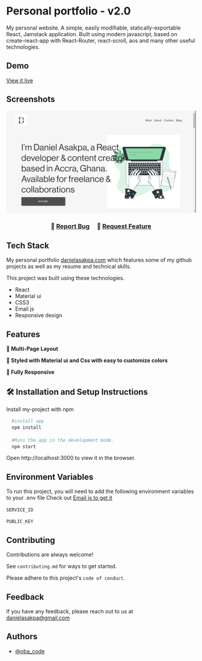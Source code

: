 # Personal portfolio - v2.0


My personal website. A simple, easily modifiable, statically-exportable React, Jamstack application. Built using modern javascript, based on create-react-app with React-Router, react-scroll, aos and many other useful technologies.


## Demo

[View it live](https://danielasakpa.netlify.app/)

## Screenshots
![Example screenshot](./public/images/portfolio.png)

<h3 align="center">
    🔹
    <a href="https://github.com/danielasakpa/Portfolio-2/issues">Report Bug</a> &nbsp; &nbsp;
    🔹
    <a href="https://github.com/danielasakpa/Portfolio-2/issues">Request Feature</a>
</h3>

## Tech Stack
My personal portfolio [danielasakpa.com](https://danielasakpa.netlify.app/) which features some of my github projects as well as my resume and technical skills.

This project was built using these technologies.


- React
- Material ui
- CSS3
- Email js
- Responsive design

## Features

**📖 Multi-Page Layout**

**🎨 Styled with Material ui and Css with easy to customize colors**

**📱 Fully Responsive**

## 🛠 Installation and Setup Instructions

Install my-project with npm

```bash
  #install app
  npm install

  #Runs the app in the development mode.
  npm start
```
Open http://localhost:3000 to view it in the browser.
    
## Environment Variables

To run this project, you will need to add the following environment variables to your .env file
Check out [Email js to get it](https://www.emailjs.com/)

`SERVICE_ID`

`PUBLIC_KEY`


## Contributing

Contributions are always welcome!

See `contributing.md` for ways to get started.

Please adhere to this project's `code of conduct`.


## Feedback

If you have any feedback, please reach out to us at danielasakpa@gmail.com


## Authors

- [@oba_code](https://twitter.com/oba_code)

